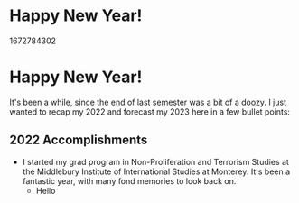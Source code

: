 # Happy New Year!

1672784302

# Happy New Year!

It's been a while, since the end of last semester was a bit of a doozy. I just wanted to recap my 2022 and forecast my 2023 here in a few bullet points:

## 2022 Accomplishments

- I started my grad program in Non-Proliferation and Terrorism Studies at the Middlebury Institute of International Studies at Monterey. It's been a fantastic year, with many fond memories to look back on. 
  - Hello